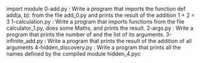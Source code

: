 import module
0-add.py : Write a program that imports the function def add(a, b): from the file add_0.py and prints the result of the addition 1 + 2 = 3
1-calculation.py : Write a program that imports functions from the file calculator_1.py, does some Maths, and prints the result.
2-args.py : Write a program that prints the number of and the list of its arguments.
3-infinite_add.py :  Write a program that prints the result of the addition of all arguments
4-hidden_discovery.py : Write a program that prints all the names defined by the compiled module hidden_4.pyc 
